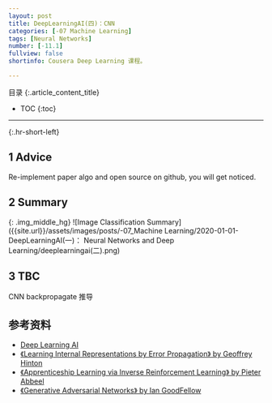 ```yaml
---
layout: post
title: DeepLearningAI(四)：CNN 
categories: [-07 Machine Learning]
tags: [Neural Networks]
number: [-11.1]
fullview: false
shortinfo: Cousera Deep Learning 课程。

---
```

目录
{:.article_content_title}


* TOC
{:toc}

---
{:.hr-short-left}

## 1 Advice

Re-implement paper algo and open source on github, you will get noticed.

## 2 Summary ##

{: .img_middle_hg}
![Image Classification Summary]({{site.url}}/assets/images/posts/-07_Machine Learning/2020-01-01-DeepLearningAI(一)： Neural Networks and Deep Learning/deeplearningai(二).png)

## 3 TBC

CNN backpropagate 推导

## 参考资料

- [Deep Learning AI](https://www.coursera.org/learn/neural-networks-deep-learning?specialization=deep-learning)
- [《Learning Internal Representations by Error Propagation》 by Geoffrey Hinton](https://web.stanford.edu/class/psych209a/ReadingsByDate/02_06/PDPVolIChapter8.pdf)
- [《Apprenticeship Learning via Inverse Reinforcement Learning》 by Pieter Abbeel](https://ai.stanford.edu/~ang/papers/icml04-apprentice.pdf)
- [《Generative Adversarial Networks》 by Ian GoodFellow](https://arxiv.org/pdf/1406.2661.pdf)











